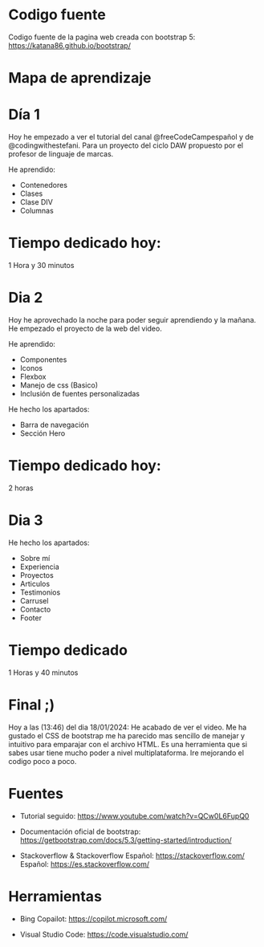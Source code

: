 # Codigo fuente
Codigo fuente de la pagina web creada con bootstrap 5: https://katana86.github.io/bootstrap/

# Mapa de aprendizaje

# Día 1

Hoy he empezado a ver el tutorial del canal @freeCodeCampespañol y de @codingwithestefani. Para un proyecto del ciclo DAW propuesto por el profesor de linguaje de marcas.

He aprendido:
- Contenedores
- Clases
- Clase DIV
- Columnas

# Tiempo dedicado hoy:

1 Hora y 30 minutos

# Dia 2

Hoy he aprovechado la noche para poder seguir aprendiendo y la mañana. 
He empezado el proyecto de la web del video.

He aprendido:
- Componentes
- Iconos
- Flexbox
- Manejo de css (Basico)
- Inclusión de fuentes personalizadas

He hecho los apartados:
  - Barra de navegación
  - Sección Hero

# Tiempo dedicado hoy:

2 horas

# Dia 3

He hecho los apartados:

- Sobre mí
- Experiencia
- Proyectos
- Articulos
- Testimonios
- Carrusel
- Contacto
- Footer

# Tiempo dedicado

1 Horas y 40 minutos

# Final ;)

Hoy a las (13:46) del dia 18/01/2024:
He acabado de ver el video. Me ha gustado el CSS de bootstrap me ha parecido mas sencillo de manejar y intuitivo para emparajar con el archivo HTML. Es una herramienta que si sabes usar tiene mucho poder a nivel multiplataforma. Ire mejorando el codigo poco a poco.

# Fuentes
  - Tutorial seguido:
  https://www.youtube.com/watch?v=QCw0L6FupQ0

- Documentación oficial de bootstrap:
https://getbootstrap.com/docs/5.3/getting-started/introduction/

- Stackoverflow & Stackoverflow Español:
  https://stackoverflow.com/
  Español:
  https://es.stackoverflow.com/

# Herramientas

- Bing Copailot:
  https://copilot.microsoft.com/

- Visual Studio Code:
  https://code.visualstudio.com/
